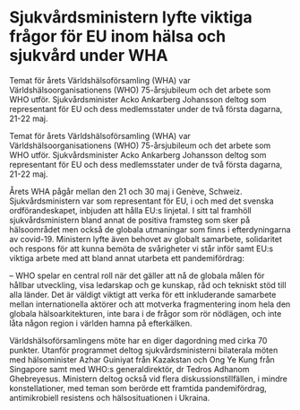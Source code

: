 # Sjukvårdsministern lyfte viktiga frågor för EU inom hälsa och sjukvård under WHA

Temat för årets Världshälsoförsamling (WHA) var Världshälsoorganisationens (WHO) 75-årsjubileum och det arbete som WHO utför. Sjukvårdsminister Acko Ankarberg Johansson deltog som representant för EU och dess medlemsstater under de två första dagarna, 21-22 maj.

Temat för årets Världshälsoförsamling (WHA) var Världshälsoorganisationens (WHO) 75-årsjubileum och det arbete som WHO utför. Sjukvårdsminister Acko Ankarberg Johansson deltog som representant för EU och dess medlemsstater under de två första dagarna, 21-22 maj.

Årets WHA pågår mellan den 21 och 30 maj i Genève, Schweiz. Sjukvårdsministern var som representant för EU, i och med det svenska ordförandeskapet, inbjuden att hålla EU:s linjetal. I sitt tal framhöll sjukvårdsministern bland annat de positiva framsteg som sker på hälsoområdet men också de globala utmaningar som finns i efterdyningarna av covid-19. Ministern lyfte även behovet av globalt samarbete, solidaritet och respons för att kunna bemöta de svårigheter vi står inför samt EU:s viktiga arbete med att bland annat utarbeta ett pandemifördrag:

– WHO spelar en central roll när det gäller att nå de globala målen för hållbar utveckling, visa ledarskap och ge kunskap, råd och tekniskt stöd till alla länder. Det är väldigt viktigt att verka för ett inkluderande samarbete mellan internationella aktörer och att motverka fragmentering inom hela den globala hälsoarkitekturen, inte bara i de frågor som rör nödlägen, och inte låta någon region i världen hamna på efterkälken.

Världshälsoförsamlingens möte har en diger dagordning med cirka 70 punkter. Utanför programmet deltog sjukvårdsministerni bilaterala möten med hälsominister Azhar Guiniyat från Kazakstan och Ong Ye Kung från Singapore samt med WHO:s generaldirektör, dr Tedros Adhanom Ghebreyesus. Ministern deltog också vid flera diskussionstillfällen, i mindre konstellationer, med teman som berörde ett framtida pandemifördrag, antimikrobiell resistens och hälsosituationen i Ukraina.
